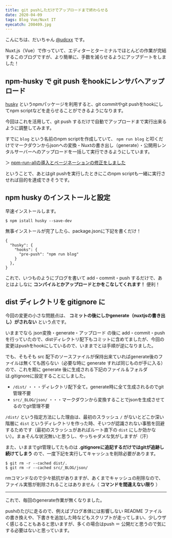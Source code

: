 ```yaml
---
title: git pushしただけでアップロードまで終わらせる
date: 2020-04-09
tags: Blog Vue/Nuxt IT
eyecatch: 200409.jpg
---
```


こんにちは、だいちゃん [@udcxx](https://twitter.com/udc_xx) です。

Nuxt.js（Vue）で作っていて、エディターとターミナルでほとんどの作業が完結するこのブログですが、より簡単に、手数を減らせるようにアップデートをしました！

## npm-husky で git push をhookにレンサバへアップロード

[husky](https://www.npmjs.com/package/husky) というnpmパッケージを利用すると、git commitやgit pushをhookにしてnpm scriptなどを走らせることができるようになります。

今回はこれを活用して、git push するだけで自動でアップロードまで実行出来るように調整してみます。

すでに `blog` という名前のnpm scriptを作成していて、 `npm run blog` と叩くだけでマークダウンからjsonへの変換・Nuxtの書き出し（generate）・公開用レンタルサーバーへのアップロードを一括して実行できるようにしています。

＞ [npm-run-allの導入とページネーションの修正をしました](/article/200206/npm-run-all-and-pagination/)

ということで、あとはgit pushを実行したときにこのnpm scriptも一緒に実行させれば目的を達成できそうです。

## npm husky のインストールと設定

早速インストールします。

```
$ npm istall husky --save-dev
```

無事インストールが完了したら、package.jsonに下記を書くだけ！

```
{
  "husky": {
    "hooks": {
      "pre-push": "npm run blog"
    }
  },
}
```

これで、いつものようにブログを書いて add・commit・push するだけで、あとはよしなに **コンパイルとかアップロードとかをこなしてくれます！** 便利！

## dist ディレクトリを gitignore に

今回の変更の小さな問題点は、 **コミットの後にしかgenerate（nuxtjsの書き出し）がされない** という点です。

いままでなら json変換・generate・アップロード の後に add・commit・push を行っていたので、distディレクトリ配下もコミットに含めてましたが、今回の変更はpushをhookにしているので、いままでとは手順が逆になりました。

でも、そもそも src 配下のソースファイルが保持出来ていればgenerate後のファイルは無くても困らない（必要な時に generate すれば同じものが手に入る）ので、これを期に generate 後に生成される下記のファイル＆フォルダは.gitignoreに設定することにしました。

* `/dist/` ・・・ディレクトリ配下全て。generate時に全て生成されるのでgit管理不要
* `src/_BLOG/json/` ・・・マークダウンから変換することでjsonを生成させてるのでgit管理不要

`/dist/` という指定方法にした理由は、最初のスラッシュ `/` がないとどこか深い階層に `dist` というディレクトリを作った時、そいつが認識されない事態を回避するためです（最初のスラッシュがあればルート直下の `dist` にしか効かない）。まぁそんな状況無いと思うし、やっちゃダメな気がしますが（汗）

また、いままでgit管理してたものは **.gitignoreに追記するだけではgitが追跡し続けてしまう** ので、一度下記を実行してキャッシュを削除必要があります。

```
$ git rm -r --cached dist/.
$ git rm -r --cached src/_BLOG/json/
```

rmコマンドなので少々抵抗がありますが、あくまでキャッシュの削除なので、ファイル実態が削除されることはありません（ **コマンドを間違えない限り** ）

-----

これで、毎回のgenerate作業が無くなりました。

pushのたびに走るので、例えばブログ本体には影響しない README ファイルの書き換えや、下書きを追加した時などもスクリプトが走ってしまい、少しウザく感じることもあると思いますが、多くの場合はpush ＝ 公開だと思うので気にする必要はないと思っています。
